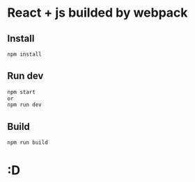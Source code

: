 # React + js builded by webpack

## Install

```js
npm install
```

## Run dev

```js
npm start
or
npm run dev
```

## Build

```js
npm run build
```

# :D
